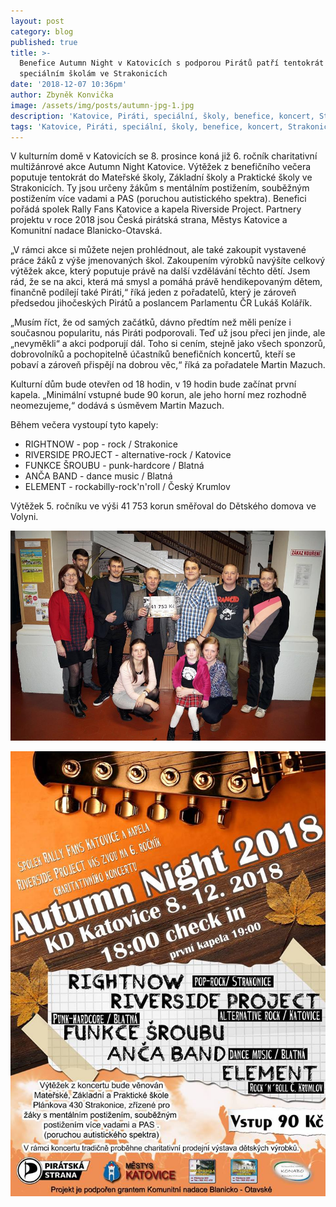 ```yaml
---
layout: post
category: blog
published: true
title: >-
  Benefice Autumn Night v Katovicích s podporou Pirátů patří tentokrát
  speciálním školám ve Strakonicích 
date: '2018-12-07 10:36pm'
author: Zbyněk Konvička
image: /assets/img/posts/autumn-jpg-1.jpg
description: 'Katovice, Piráti, speciální, školy, benefice, koncert, Strakonice'
tags: 'Katovice, Piráti, speciální, školy, benefice, koncert, Strakonice'
---
```

V kulturním domě v Katovicích se 8. prosince koná již 6. ročník charitativní multižánrové akce Autumn Night Katovice. Výtěžek z benefičního večera poputuje tentokrát do Mateřské školy, Základní školy a Praktické školy ve Strakonicích. Ty jsou určeny žákům s mentálním postižením, souběžným postižením více vadami a PAS (poruchou autistického spektra). Benefici pořádá spolek Rally Fans Katovice a kapela Riverside Project. Partnery projektu v roce 2018 jsou Česká pirátská strana, Městys Katovice a Komunitní nadace Blanicko-Otavská.

„V rámci akce si můžete nejen prohlédnout, ale také zakoupit vystavené práce žáků z výše jmenovaných škol. Zakoupením výrobků navýšíte celkový výtěžek akce, který poputuje právě na další vzdělávání těchto dětí. Jsem rád, že se na akci, která má smysl a pomáhá právě hendikepovaným dětem, finančně podílejí také Piráti,“ říká jeden z pořadatelů, který je zároveň předsedou jihočeských Pirátů a poslancem Parlamentu ČR Lukáš Kolářík. 

„Musím říct, že od samých začátků, dávno předtím než měli peníze i současnou popularitu, nás Piráti podporovali. Teď už jsou přeci jen jinde, ale „nevyměkli“ a akci podporují dál. Toho si cením, stejně jako všech sponzorů, dobrovolníků a pochopitelně účastníků benefičních koncertů, kteří se pobaví a zároveň přispějí na dobrou věc,“ říká za pořadatele Martin Mazuch. 

Kulturní dům bude otevřen od 18 hodin, v 19 hodin bude začínat první kapela. „Minimální vstupné bude 90 korun, ale jeho horní mez rozhodně neomezujeme,“ dodává s úsměvem Martin Mazuch.

Během večera vystoupí tyto kapely:

* RIGHTNOW - pop - rock / Strakonice
* RIVERSIDE PROJECT - alternative-rock / Katovice
* FUNKCE ŠROUBU - punk-hardcore / Blatná
* ANČA BAND - dance music / Blatná
* ELEMENT - rockabilly-rock'n'roll / Český Krumlov

Výtěžek 5. ročníku ve výši 41 753 korun směřoval do Dětského domova ve Volyni.

![ ](/assets/img/posts/autumn-2.png)

![null](/assets/img/posts/autumn-night-plakat.jpg)
